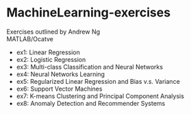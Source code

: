 # MachineLearning-exercises

Exercises outlined by Andrew Ng<br/>
MATLAB/Ocatve

* ex1: Linear Regression
* ex2: Logistic Regression
* ex3: Multi-class Classification and Neural Networks
* ex4: Neural Networks Learning
* ex5: Regularized Linear Regression and Bias v.s. Variance
* ex6: Support Vector Machines
* ex7: K-means Clustering and Principal Component Analysis
* ex8: Anomaly Detection and Recommender Systems
